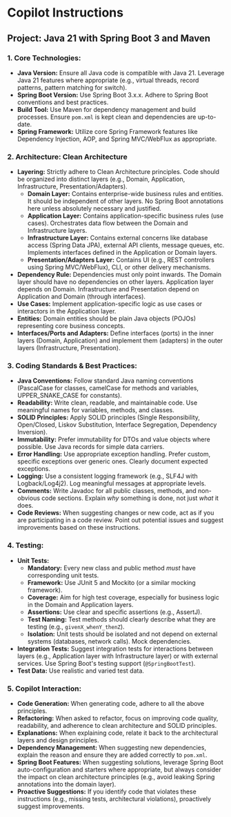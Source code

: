 # Copilot Instructions

## Project: Java 21 with Spring Boot 3 and Maven

### 1. Core Technologies:
- **Java Version:** Ensure all Java code is compatible with Java 21. Leverage Java 21 features where appropriate (e.g., virtual threads, record patterns, pattern matching for switch).
- **Spring Boot Version:** Use Spring Boot 3.x.x. Adhere to Spring Boot conventions and best practices.
- **Build Tool:** Use Maven for dependency management and build processes. Ensure `pom.xml` is kept clean and dependencies are up-to-date.
- **Spring Framework:** Utilize core Spring Framework features like Dependency Injection, AOP, and Spring MVC/WebFlux as appropriate.

### 2. Architecture: Clean Architecture
- **Layering:** Strictly adhere to Clean Architecture principles. Code should be organized into distinct layers (e.g., Domain, Application, Infrastructure, Presentation/Adapters).
    - **Domain Layer:** Contains enterprise-wide business rules and entities. It should be independent of other layers. No Spring Boot annotations here unless absolutely necessary and justified.
    - **Application Layer:** Contains application-specific business rules (use cases). Orchestrates data flow between the Domain and Infrastructure layers.
    - **Infrastructure Layer:** Contains external concerns like database access (Spring Data JPA), external API clients, message queues, etc. Implements interfaces defined in the Application or Domain layers.
    - **Presentation/Adapters Layer:** Contains UI (e.g., REST controllers using Spring MVC/WebFlux), CLI, or other delivery mechanisms.
- **Dependency Rule:** Dependencies must only point inwards. The Domain layer should have no dependencies on other layers. Application layer depends on Domain. Infrastructure and Presentation depend on Application and Domain (through interfaces).
- **Use Cases:** Implement application-specific logic as use cases or interactors in the Application layer.
- **Entities:** Domain entities should be plain Java objects (POJOs) representing core business concepts.
- **Interfaces/Ports and Adapters:** Define interfaces (ports) in the inner layers (Domain, Application) and implement them (adapters) in the outer layers (Infrastructure, Presentation).

### 3. Coding Standards & Best Practices:
- **Java Conventions:** Follow standard Java naming conventions (PascalCase for classes, camelCase for methods and variables, UPPER_SNAKE_CASE for constants).
- **Readability:** Write clean, readable, and maintainable code. Use meaningful names for variables, methods, and classes.
- **SOLID Principles:** Apply SOLID principles (Single Responsibility, Open/Closed, Liskov Substitution, Interface Segregation, Dependency Inversion).
- **Immutability:** Prefer immutability for DTOs and value objects where possible. Use Java records for simple data carriers.
- **Error Handling:** Use appropriate exception handling. Prefer custom, specific exceptions over generic ones. Clearly document expected exceptions.
- **Logging:** Use a consistent logging framework (e.g., SLF4J with Logback/Log4j2). Log meaningful messages at appropriate levels.
- **Comments:** Write Javadoc for all public classes, methods, and non-obvious code sections. Explain *why* something is done, not just *what* it does.
- **Code Reviews:** When suggesting changes or new code, act as if you are participating in a code review. Point out potential issues and suggest improvements based on these instructions.

### 4. Testing:
- **Unit Tests:**
    - **Mandatory:** Every new class and public method *must* have corresponding unit tests.
    - **Framework:** Use JUnit 5 and Mockito (or a similar mocking framework).
    - **Coverage:** Aim for high test coverage, especially for business logic in the Domain and Application layers.
    - **Assertions:** Use clear and specific assertions (e.g., AssertJ).
    - **Test Naming:** Test methods should clearly describe what they are testing (e.g., `givenX_whenY_thenZ`).
    - **Isolation:** Unit tests should be isolated and not depend on external systems (databases, network calls). Mock dependencies.
- **Integration Tests:** Suggest integration tests for interactions between layers (e.g., Application layer with Infrastructure layer) or with external services. Use Spring Boot's testing support (`@SpringBootTest`).
- **Test Data:** Use realistic and varied test data.

### 5. Copilot Interaction:
- **Code Generation:** When generating code, adhere to all the above principles.
- **Refactoring:** When asked to refactor, focus on improving code quality, readability, and adherence to clean architecture and SOLID principles.
- **Explanations:** When explaining code, relate it back to the architectural layers and design principles.
- **Dependency Management:** When suggesting new dependencies, explain the reason and ensure they are added correctly to `pom.xml`.
- **Spring Boot Features:** When suggesting solutions, leverage Spring Boot auto-configuration and starters where appropriate, but always consider the impact on clean architecture principles (e.g., avoid leaking Spring annotations into the domain layer).
- **Proactive Suggestions:** If you identify code that violates these instructions (e.g., missing tests, architectural violations), proactively suggest improvements.

